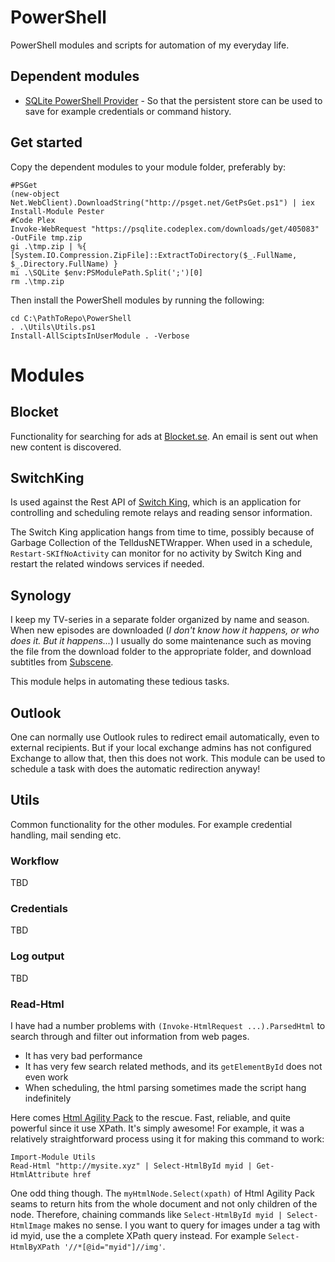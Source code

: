 # PowerShell
PowerShell modules and scripts for automation of my everyday life.

## Dependent modules
* [SQLite PowerShell Provider](https://psqlite.codeplex.com/) - So that the persistent store can be used to save for example credentials or command history.

## Get started
Copy the dependent modules to your module folder, preferably by:
```
#PSGet
(new-object Net.WebClient).DownloadString("http://psget.net/GetPsGet.ps1") | iex
Install-Module Pester
#Code Plex
Invoke-WebRequest "https://psqlite.codeplex.com/downloads/get/405083" -OutFile tmp.zip
gi .\tmp.zip | %{ [System.IO.Compression.ZipFile]::ExtractToDirectory($_.FullName, $_.Directory.FullName) }
mi .\SQLite $env:PSModulePath.Split(';')[0]
rm .\tmp.zip

```

Then install the PowerShell modules by running the following:
```
cd C:\PathToRepo\PowerShell
. .\Utils\Utils.ps1
Install-AllSciptsInUserModule . -Verbose
```

# Modules

## Blocket
Functionality for searching for ads at [Blocket.se](http://www.blocket.se/). An email is sent out when new content is discovered.

## SwitchKing
Is used against the Rest API of [Switch King](http://www.switchking.se), which is an application for controlling and scheduling remote relays and reading sensor information.

The Switch King application hangs from time to time, possibly because of Garbage Collection of the TelldusNETWrapper. When used in a schedule, `Restart-SKIfNoActivity` can monitor for no activity by Switch King and restart the related windows services if needed.

## Synology
I keep my TV-series in a separate folder organized by name and season. When new episodes are downloaded (*I don't know how it happens, or who does it. But it happens...*) I usually do some maintenance such as moving the file from the download folder to the appropriate folder, and download subtitles from [Subscene](subscene.com).

This module helps in automating these tedious tasks.

## Outlook
One can normally use Outlook rules to redirect email automatically, even to external recipients. But if your local exchange admins has not configured Exchange to allow that, then this does not work. This module can be used to schedule a task with does the automatic redirection anyway!

## Utils
Common functionality for the other modules. For example credential handling, mail sending etc.

### Workflow

TBD

### Credentials

TBD

### Log output

TBD

### Read-Html

I have had a number problems with `(Invoke-HtmlRequest ...).ParsedHtml` to search through and filter out information from web pages.

* It has very bad performance
* It has very few search related methods, and its `getElementById` does not even work
* When scheduling, the html parsing sometimes made the script hang indefinitely

Here comes [Html Agility Pack](https://htmlagilitypack.codeplex.com/) to the rescue. Fast, reliable, and quite powerful since it use XPath. It's simply awesome! For example, it was a relatively straightforward process using it for making this command to work:
```
Import-Module Utils
Read-Html "http://mysite.xyz" | Select-HtmlById myid | Get-HtmlAttribute href
```
One odd thing though. The `myHtmlNode.Select(xpath)` of Html Agility Pack seams to return hits from the whole document and not only children of the node. Therefore, chaining commands like `Select-HtmlById myid | Select-HtmlImage` makes no sense. I you want to query for images under a tag with id myid, use the a complete XPath query instead. For example `Select-HtmlByXPath '//*[@id="myid"]//img'`.
